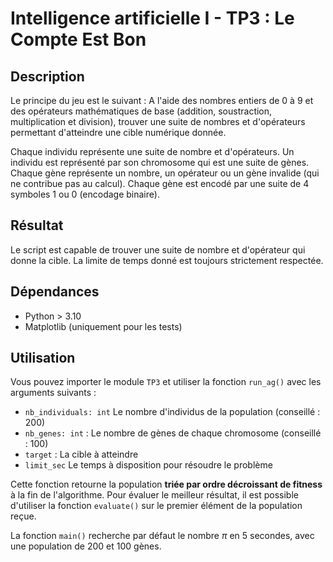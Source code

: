 # Intelligence artificielle I - TP3 : Le Compte Est Bon

## Description

Le principe du jeu est le suivant :  A l'aide des nombres entiers de 0 à 9 et des opérateurs mathématiques de base (addition, soustraction, multiplication et division), trouver une suite de nombres et d'opérateurs permettant d'atteindre une cible numérique donnée. 

Chaque individu représente une suite de nombre et d'opérateurs. Un individu est représenté par son chromosome qui est une suite de gènes. Chaque gène représente un nombre, un opérateur ou un gène invalide (qui ne contribue pas au calcul). Chaque gène est encodé par une suite de 4 symboles 1 ou 0 (encodage binaire). 

## Résultat

Le script est capable de trouver une suite de nombre et d'opérateur qui donne la cible. La limite de temps donné est toujours strictement respectée. 

## Dépendances 

- Python > 3.10
- Matplotlib (uniquement pour les tests)

## Utilisation

Vous pouvez importer le module `TP3` et utiliser la fonction `run_ag()` avec les arguments suivants : 

- `nb_individuals: int` Le nombre d'individus de la population (conseillé : 200)
- `nb_genes: int` : Le nombre de gènes de chaque chromosome (conseillé : 100)
- `target` : La cible à atteindre 
- `limit_sec` Le temps à disposition pour résoudre le problème

Cette fonction retourne la population **triée par ordre décroissant de fitness** à la fin de l'algorithme. Pour évaluer le meilleur résultat, il est possible d'utiliser la fonction `evaluate()` sur le premier élément de la population reçue. 

La fonction `main()` recherche par défaut le nombre $\pi$ en 5 secondes, avec une population de 200 et 100 gènes. 

